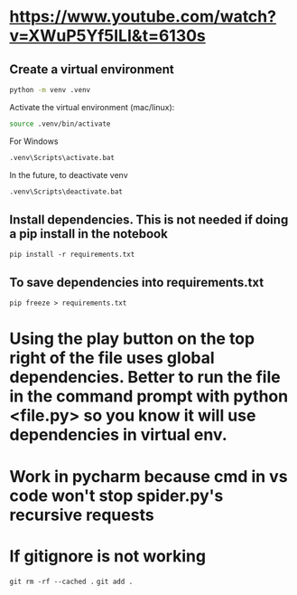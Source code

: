 # https://www.youtube.com/watch?v=XWuP5Yf5ILI&t=6130s
## Create a virtual environment

```bash
python -m venv .venv
```

Activate the virtual environment (mac/linux):

```bash
source .venv/bin/activate
```

For Windows
```bash
.venv\Scripts\activate.bat
```

In the future, to deactivate venv
```bash
.venv\Scripts\deactivate.bat 
```

## Install dependencies. This is not needed if doing a pip install in the notebook
`pip install -r requirements.txt`

## To save dependencies into requirements.txt
`pip freeze > requirements.txt`

# Using the play button on the top right of the file uses global dependencies. Better to run the file in the command prompt with python <file.py> so you know it will use dependencies in virtual env.

# Work in pycharm because cmd in vs code won't stop spider.py's recursive requests


# If gitignore is not working
  `git rm -rf --cached .`
  `git add .`

